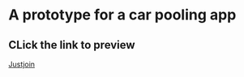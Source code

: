 # A prototype for a car pooling app


## CLick the link to preview
[Justjoin](http://carpooling.pythonanywhere.com/)

